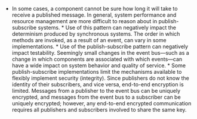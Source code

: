 *  In some cases, a component cannot be sure how long it will take to receive a published message. In general, system performance and resource management are more difficult to reason about in publish-subscribe systems. *  Use of this pattern can negatively impact the determinism produced by synchronous systems. The order in which methods are invoked, as a result of an event, can vary in some implementations. *  Use of the publish-subscribe pattern can negatively impact testability. Seemingly small changes in the event bus—such as a change in which components are associated with which events—can have a wide impact on system behavior and quality of service. *  Some publish-subscribe implementations limit the mechanisms available to flexibly implement security (integrity). Since publishers do not know the identity of their subscribers, and vice versa, end-to-end encryption is limited. Messages from a publisher to the event bus can be uniquely encrypted, and messages from the event bus to a subscriber can be uniquely encrypted; however, any end-to-end encrypted communication requires all publishers and subscribers involved to share the same key.
